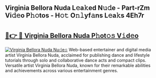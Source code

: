 ## Virginia Bellora Nuda L𝚎a𝚔ed N𝚞𝚍e - Part-rZm Vi𝚍𝚎o P𝚑𝚘tos - H𝚘𝚝 O𝚗𝚕yf𝚊ns L𝚎a𝚔s 4Eh7r

# <h2><a href="http://kf7nvwu.oniu.top/?m=Virginia+Bellora+Nuda">🔗👉 🔴 Virginia Bellora Nuda P𝚑ot𝚘𝚜 V𝚒d𝚎o</a></h2>

[![Virginia Bellora Nuda Nu𝚍e𝚜](https://i.imgur.com/0qMVB7G.gif)](http://kf7nvwu.oniu.top/?m=Virginia+Bellora+Nuda)
Web-based entertainer and digital media artist Virginia Bellora Nuda, acclaimed for publishing dance and lifestyle tutorials through solo and collaborative dance acts and compact clips. Versatile artist Virginia Bellora Nuda, known for their remarkable abilities and achievements across various entertainment genres.  
